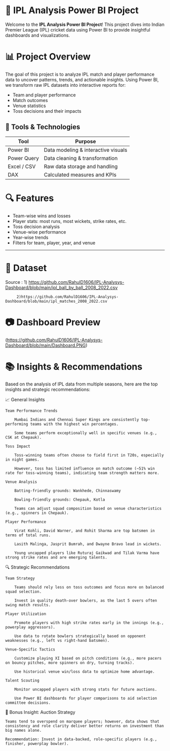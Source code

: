 # 🏏 IPL Analysis Power BI Project

Welcome to the **IPL Analysis Power BI Project**! This project dives into Indian Premier League (IPL) cricket data using Power BI to provide insightful dashboards and visualizations.

# 📊 Project Overview

The goal of this project is to analyze IPL match and player performance data to uncover patterns, trends, and actionable insights. Using Power BI, we transform raw IPL datasets into interactive reports for:

- Team and player performance
- Match outcomes
- Venue statistics
- Toss decisions and their impacts

## 🔧 Tools & Technologies

| Tool          | Purpose                             |
|---------------|-------------------------------------|
| Power BI      | Data modeling & interactive visuals |
| Power Query   | Data cleaning & transformation      |
| Excel / CSV   | Raw data storage and handling       |
| DAX           | Calculated measures and KPIs        |

# 🔍 Features

- Team-wise wins and losses
- Player stats: most runs, most wickets, strike rates, etc.
- Toss decision analysis
- Venue-wise performance
- Year-wise trends
- Filters for team, player, year, and venue

---

# 📁 Dataset

Source : 1) https://github.com/RahulD1606/IPL-Analysys-Dashboard/blob/main/ipl_ball_by_ball_2008_2022.csv

         2)https://github.com/RahulD1606/IPL-Analysys-Dashboard/blob/main/ipl_matches_2008_2022.csv
         
# 📷 Dashboard Preview
(https://github.com/RahulD1606/IPL-Analysys-Dashboard/blob/main/Dashboard.PNG)

# 📚 Insights & Recommendations

Based on the analysis of IPL data from multiple seasons, here are the top insights and strategic recommendations:

📈 General Insights

    Team Performance Trends

        Mumbai Indians and Chennai Super Kings are consistently top-performing teams with the highest win percentages.

        Some teams perform exceptionally well in specific venues (e.g., CSK at Chepauk).

    Toss Impact

        Toss-winning teams often choose to field first in T20s, especially in night games.

        However, toss has limited influence on match outcome (~51% win rate for toss-winning teams), indicating team strength matters more.

    Venue Analysis

        Batting-friendly grounds: Wankhede, Chinnaswamy

        Bowling-friendly grounds: Chepauk, Kotla

        Teams can adjust squad composition based on venue characteristics (e.g., spinners in Chepauk).

    Player Performance

        Virat Kohli, David Warner, and Rohit Sharma are top batsmen in terms of total runs.

        Lasith Malinga, Jasprit Bumrah, and Dwayne Bravo lead in wickets.

        Young uncapped players like Ruturaj Gaikwad and Tilak Varma have strong strike rates and are emerging talents.

🔍 Strategic Recommendations

    Team Strategy

        Teams should rely less on toss outcomes and focus more on balanced squad selection.

        Invest in quality death-over bowlers, as the last 5 overs often swing match results.

    Player Utilization

        Promote players with high strike rates early in the innings (e.g., powerplay aggressors).

        Use data to rotate bowlers strategically based on opponent weaknesses (e.g., left vs right-hand batsmen).

    Venue-Specific Tactics

        Customize playing XI based on pitch conditions (e.g., more pacers on bouncy pitches, more spinners on dry, turning tracks).

        Use historical venue win/loss data to optimize home advantage.

    Talent Scouting

        Monitor uncapped players with strong stats for future auctions.

        Use Power BI dashboards for player comparisons to aid selection committee decisions.

📌 Bonus Insight: Auction Strategy

    Teams tend to overspend on marquee players; however, data shows that consistency and role clarity deliver better returns on investment than big names alone.

    Recommendation: Invest in data-backed, role-specific players (e.g., finisher, powerplay bowler).




